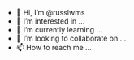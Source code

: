- 👋 Hi, I’m @russlwms
- 👀 I’m interested in ...
- 🌱 I’m currently learning ...
- 💞️ I’m looking to collaborate on ...
- 📫 How to reach me ...

<!---
russlwms/russlwms is a ✨ special ✨ repository because its `README.md` (this file) appears on your GitHub profile.
You can click the Preview link to take a look at your changes.
--->
